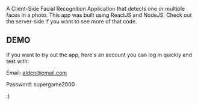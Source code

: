 A Client-Side Facial Recognition Application that detects one or multiple faces in a photo.
This app was built using ReactJS and NodeJS.
Check out the server-side if you want to see more of that code.

## DEMO
If you want to try out the app, here's an account you can log in quickly and test with:

Email: alden@email.com

Password: supergame2000


:)
